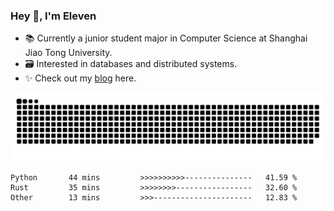 ### Hey 👋, I'm Eleven

- 📚 Currently a junior student major in Computer Science at Shanghai Jiao Tong University.
- 🗃️ Interested in databases and distributed systems.
- ✨ Check out my [blog](https://blog.eleven.wiki) here.

![github contribution grid snake animation](https://raw.githubusercontent.com/El-even-11/El-even-11/output/github-contribution-grid-snake.svg)

<!--START_SECTION:waka-->

```text
Python       44 mins         >>>>>>>>>>---------------   41.59 %
Rust         35 mins         >>>>>>>>-----------------   32.60 %
Other        13 mins         >>>----------------------   12.83 %
```

<!--END_SECTION:waka-->
